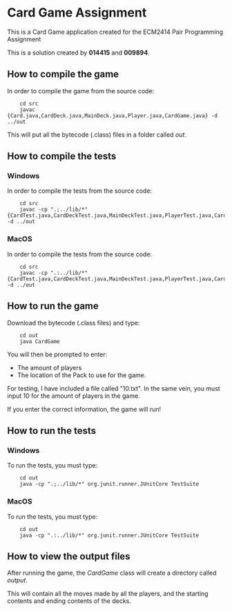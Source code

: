 # Card Game Assignment
This is a Card Game application created for the ECM2414 Pair Programming Assignment

This is a solution created by __014415__ and __009894__.

## How to compile the game
In order to compile the game from the source code:
```
    cd src
    javac {Card.java,CardDeck.java,MainDeck.java,Player.java,CardGame.java} -d ../out
```
This will put all the bytecode (.class) files in a folder called _out_.

## How to compile the tests
### Windows
In order to compile the tests from the source code:
```
    cd src
    javac -cp ".;../lib/*" {CardTest.java,CardDeckTest.java,MainDeckTest.java,PlayerTest.java,CardGameTest.java} -d ../out
```
### MacOS
In order to compile the tests from the source code:
```
    cd src
    javac -cp ".:../lib/*" {CardTest.java,CardDeckTest.java,MainDeckTest.java,PlayerTest.java,CardGameTest.java} -d ../out
```

## How to run the game
Download the bytecode (.class files) and type:
```
    cd out
    java CardGame
```
You will then be prompted to enter:
* The amount of players
* The location of the Pack to use for the game.

For testing, I have included a file called "10.txt".
In the same vein, you must input 10 for the amount of players in the game.

If you enter the correct information, the game will run!

## How to run the tests
### Windows
To run the tests, you must type:
```
    cd out
    java -cp ".;../lib/*" org.junit.runner.JUnitCore TestSuite
```

### MacOS
To run the tests, you must type:
```
    cd out
    java -cp ".:../lib/*" org.junit.runner.JUnitCore TestSuite
```

## How to view the output files
After running the game, the _CardGame_ class will create a directory called
_output_.

This will contain all the moves made by all the players,
and the starting contents and ending contents of the decks.
